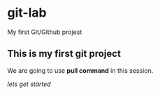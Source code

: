 # git-lab
My first Git/Github projest
## This is my first git project
We are going to use **pull command** in this session.

*lets get started*
